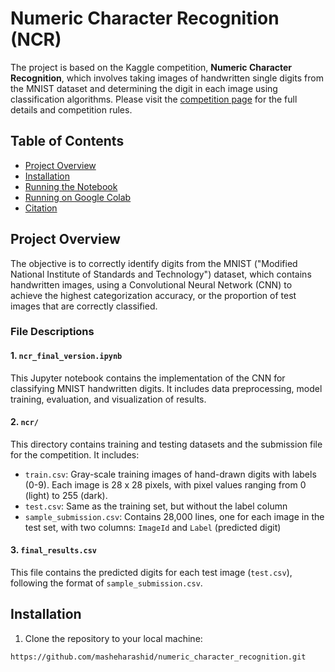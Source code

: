 # Numeric Character Recognition (NCR)

The project is based on the Kaggle competition, **Numeric Character Recognition**, which involves taking images of handwritten single digits from the MNIST dataset and determining the digit in each image using classification algorithms. Please visit the [competition page](https://www.kaggle.com/competitions/ncr) for the full details and competition rules. 

## Table of Contents

- [Project Overview](#project-overview)
- [Installation](#installation)
- [Running the Notebook](#running-the-notebook)
- [Running on Google Colab](#running-on-google-colab)
- [Citation](#citiation)

## Project Overview

The objective is to correctly identify digits from the MNIST ("Modified National Institute of Standards and Technology") dataset, which contains handwritten images, using a Convolutional Neural Network (CNN) to achieve the highest categorization accuracy, or the proportion of test images that are correctly classified. 

### File Descriptions

#### 1. `ncr_final_version.ipynb`
This Jupyter notebook contains the implementation of the CNN for classifying MNIST handwritten digits. It includes data preprocessing, model training, evaluation, and visualization of results.

#### 2. `ncr/`
This directory contains training and testing datasets and the submission file for the competition. It includes:
  - `train.csv`: Gray-scale training images of hand-drawn digits with labels (0-9). Each image is 28 x 28 pixels, with pixel values ranging from 0 (light) to 255 (dark).
  - `test.csv`: Same as the training set, but without the label column
  - `sample_submission.csv`: Contains 28,000 lines, one for each image in the test set, with two columns: `ImageId` and `Label` (predicted digit)

#### 3. `final_results.csv`
This file contains the predicted digits for each test image (`test.csv`), following the format of `sample_submission.csv`. 

## Installation 

1. Clone the repository to your local machine:
  ```bash
  https://github.com/masheharashid/numeric_character_recognition.git
  ```


